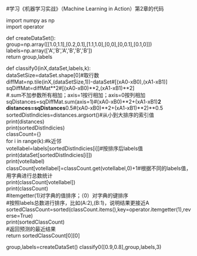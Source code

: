 #学习《机器学习实战》（Machine Learning in Action）第2章的代码  

import numpy as np  
import operator  

def createDataSet():  
    group=np.array([[1.0,1.1],[0.2,0.1],[1.1,1.0],[0,0],[0,0.1],[0.1,0]])  
    labels=np.array(['A','B','A','B','B','B'])  
    return group,labels  

def classify0(inX,dataSet,labels,k):  
    dataSetSize=dataSet.shape[0]#取行数  
    diffMat=np.tile(inX,(dataSetSize,1))-dataSet#[(xA0-xB0),(xA1-xB1)]  
    sqDiffMat=diffMat**2#[(xA0-xB0)**2,(xA1-xB1)**2]  
    #.sum不加参数所有相加；axis=1按行相加；axis=0按列相加  
    sqDistances=sqDiffMat.sum(axis=1)#(xA0-xB0)**2+(xA1-xB1)**2  
    distances=sqDistances**0.5#(xA0-xB0)**2+(xA1-xB1)**2)**0.5  
    sortedDistIndicies=distances.argsort()#从小到大排序的索引值  
    print(distances)  
    print(sortedDistIndicies)  
    classCount={}  
    for i in range(k):#k近邻  
        voteIlabel=labels[sortedDistIndicies[i]]#按排序后labels值  
        print(dataSet[sortedDistIndicies[i]])  
        print(voteIlabel)  
        classCount[voteIlabel]=classCount.get(voteIlabel,0)+1#根据不同的labels值，用字典进行总数统计  
        print(classCount[voteIlabel])  
    print(classCount)  
    #itemgetter(1)对字典的值排序；（0）对字典的键排序  
    #按照labels总数进行排序，比如(A:2),(B:1)，说明结果更接近A  
    sortedClassCount=sorted(classCount.items(),key=operator.itemgetter(1),reverse=True)  
    print(sortedClassCount)  
    #返回预测的最近结果  
    return sortedClassCount[0][0]  

group,labels=createDataSet()
classify0([0.9,0.8],group,labels,3)
